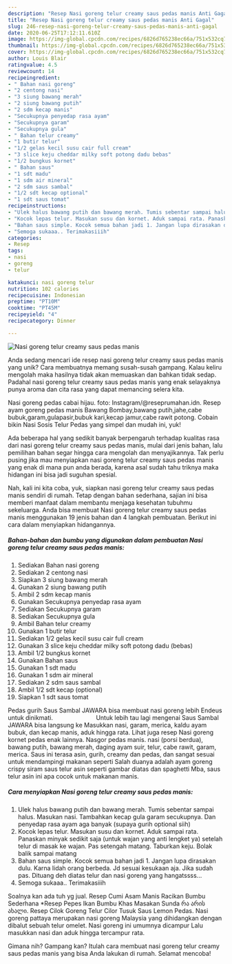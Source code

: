 ```yaml
---
description: "Resep Nasi goreng telur creamy saus pedas manis Anti Gagal"
title: "Resep Nasi goreng telur creamy saus pedas manis Anti Gagal"
slug: 246-resep-nasi-goreng-telur-creamy-saus-pedas-manis-anti-gagal
date: 2020-06-25T17:12:11.610Z
image: https://img-global.cpcdn.com/recipes/6826d765238ec66a/751x532cq70/nasi-goreng-telur-creamy-saus-pedas-manis-foto-resep-utama.jpg
thumbnail: https://img-global.cpcdn.com/recipes/6826d765238ec66a/751x532cq70/nasi-goreng-telur-creamy-saus-pedas-manis-foto-resep-utama.jpg
cover: https://img-global.cpcdn.com/recipes/6826d765238ec66a/751x532cq70/nasi-goreng-telur-creamy-saus-pedas-manis-foto-resep-utama.jpg
author: Louis Blair
ratingvalue: 4.5
reviewcount: 14
recipeingredient:
- " Bahan nasi goreng"
- "2 centong nasi"
- "3 siung bawang merah"
- "2 siung bawang putih"
- "2 sdm kecap manis"
- "Secukupnya penyedap rasa ayam"
- "Secukupnya garam"
- "Secukupnya gula"
- " Bahan telur creamy"
- "1 butir telur"
- "1/2 gelas kecil susu cair full cream"
- "3 slice keju cheddar milky soft potong dadu bebas"
- "1/2 bungkus kornet"
- " Bahan saus"
- "1 sdt madu"
- "1 sdm air mineral"
- "2 sdm saus sambal"
- "1/2 sdt kecap optional"
- "1 sdt saus tomat"
recipeinstructions:
- "Ulek halus bawang putih dan bawang merah. Tumis sebentar sampai halus. Masukan nasi. Tambahkan kecap gula garam secukupnya. Dan penyedap rasa ayam aga banyak (supaya gurih optional siih)"
- "Kocok lepas telur. Masukan susu dan kornet. Aduk sampai rata. Panaskan minyak sedikit saja (untuk wajan yang anti lengket ya) setelah telur di masak ke wajan. Pas setengah matang. Taburkan keju. Bolak balik sampai matang"
- "Bahan saus simple. Kocok semua bahan jadi 1. Jangan lupa dirasakan dulu. Karna lidah orang berbeda. Jd sesuai kesukaan aja. Jika sudah pas. Dituang deh diatas telur dan nasi goreng yang hangatssss..."
- "Semoga sukaaa.. Terimakasiiih"
categories:
- Resep
tags:
- nasi
- goreng
- telur

katakunci: nasi goreng telur 
nutrition: 102 calories
recipecuisine: Indonesian
preptime: "PT10M"
cooktime: "PT45M"
recipeyield: "4"
recipecategory: Dinner

---
```



![Nasi goreng telur creamy saus pedas manis](https://img-global.cpcdn.com/recipes/6826d765238ec66a/751x532cq70/nasi-goreng-telur-creamy-saus-pedas-manis-foto-resep-utama.jpg)

Anda sedang mencari ide resep nasi goreng telur creamy saus pedas manis yang unik? Cara membuatnya memang susah-susah gampang. Kalau keliru mengolah maka hasilnya tidak akan memuaskan dan bahkan tidak sedap. Padahal nasi goreng telur creamy saus pedas manis yang enak selayaknya punya aroma dan cita rasa yang dapat memancing selera kita.

Nasi goreng pedas cabai hijau. foto: Instagram/@reseprumahan.idn. Resep ayam goreng pedas manis Bawang Bombay,bawang putih,jahe,cabe bubuk,garam,gulapasir,bubuk kari,kecap jamur,cabe rawit potong. Cobain bikin Nasi Sosis Telur Pedas yang simpel dan mudah ini, yuk!

Ada beberapa hal yang sedikit banyak berpengaruh terhadap kualitas rasa dari nasi goreng telur creamy saus pedas manis, mulai dari jenis bahan, lalu pemilihan bahan segar hingga cara mengolah dan menyajikannya. Tak perlu pusing jika mau menyiapkan nasi goreng telur creamy saus pedas manis yang enak di mana pun anda berada, karena asal sudah tahu triknya maka hidangan ini bisa jadi suguhan spesial.


Nah, kali ini kita coba, yuk, siapkan nasi goreng telur creamy saus pedas manis sendiri di rumah. Tetap dengan bahan sederhana, sajian ini bisa memberi manfaat dalam membantu menjaga kesehatan tubuhmu sekeluarga. Anda bisa membuat Nasi goreng telur creamy saus pedas manis menggunakan 19 jenis bahan dan 4 langkah pembuatan. Berikut ini cara dalam menyiapkan hidangannya.

<!--inarticleads1-->

##### Bahan-bahan dan bumbu yang digunakan dalam pembuatan Nasi goreng telur creamy saus pedas manis:

1. Sediakan  Bahan nasi goreng
1. Sediakan 2 centong nasi
1. Siapkan 3 siung bawang merah
1. Gunakan 2 siung bawang putih
1. Ambil 2 sdm kecap manis
1. Gunakan Secukupnya penyedap rasa ayam
1. Sediakan Secukupnya garam
1. Sediakan Secukupnya gula
1. Ambil  Bahan telur creamy
1. Gunakan 1 butir telur
1. Sediakan 1/2 gelas kecil susu cair full cream
1. Gunakan 3 slice keju cheddar milky soft potong dadu (bebas)
1. Ambil 1/2 bungkus kornet
1. Gunakan  Bahan saus
1. Gunakan 1 sdt madu
1. Gunakan 1 sdm air mineral
1. Sediakan 2 sdm saus sambal
1. Ambil 1/2 sdt kecap (optional)
1. Siapkan 1 sdt saus tomat


Pedas gurih Saus Sambal JAWARA bisa membuat nasi goreng lebih Endeus untuk dinikmati. ⠀⠀⠀⠀⠀⠀⠀⠀⠀ Untuk lebih tau lagi mengenai Saus Sambal JAWARA bisa langsung ke Masukkan nasi, garam, merica, kaldu ayam bubuk, dan kecap manis, aduk hingga rata. Lihat juga resep Nasi goreng kornet pedas enak lainnya. Nasgor pedas manis. nasi (porsi berdua), bawang putih, bawang merah, daging ayam suir, telur, cabe rawit, garam, merica. Saus ini terasa asin, gurih, creamy dan pedas, dan sangat sesuai untuk mendampingi makanan seperti Salah duanya adalah ayam goreng crispy siram saus telur asin seperti gambar diatas dan spaghetti Mba, saus telur asin ini apa cocok untuk makanan manis. 

<!--inarticleads2-->

##### Cara menyiapkan Nasi goreng telur creamy saus pedas manis:

1. Ulek halus bawang putih dan bawang merah. Tumis sebentar sampai halus. Masukan nasi. Tambahkan kecap gula garam secukupnya. Dan penyedap rasa ayam aga banyak (supaya gurih optional siih)
1. Kocok lepas telur. Masukan susu dan kornet. Aduk sampai rata. Panaskan minyak sedikit saja (untuk wajan yang anti lengket ya) setelah telur di masak ke wajan. Pas setengah matang. Taburkan keju. Bolak balik sampai matang
1. Bahan saus simple. Kocok semua bahan jadi 1. Jangan lupa dirasakan dulu. Karna lidah orang berbeda. Jd sesuai kesukaan aja. Jika sudah pas. Dituang deh diatas telur dan nasi goreng yang hangatssss...
1. Semoga sukaaa.. Terimakasiiih


Soalnya kan ada tuh yg jual. Resep Cumi Asam Manis Racikan Bumbu Sederhana *Resep Pepes Ikan Bumbu Khas Masakan Sunda რა არის ახალი. Resep Cilok Goreng Telur Cilor Tusuk Saus Lemon Pedas. Nasi goreng pattaya merupakan nasi goreng Malaysia yang dihidangkan dengan dibalut sebuah telur omelet. Nasi goreng ini umumnya dicampur Lalu masukkan nasi dan aduk hingga tercampur rata. 

Gimana nih? Gampang kan? Itulah cara membuat nasi goreng telur creamy saus pedas manis yang bisa Anda lakukan di rumah. Selamat mencoba!
